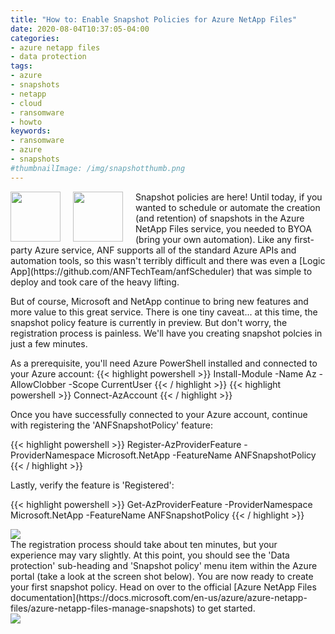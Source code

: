 ```yaml
---
title: "How to: Enable Snapshot Policies for Azure NetApp Files"
date: 2020-08-04T10:37:05-04:00
categories:
- azure netapp files
- data protection
tags:
- azure
- snapshots
- netapp
- cloud
- ransomware
- howto
keywords:
- ransomware
- azure
- snapshots
#thumbnailImage: /img/snapshotthumb.png
---
```

<img src="/img/anf.svg" height="80" align="left" style="margin: 0px 20px 0px 0px;" />
<img src="/img/snapshotthumb.png" height="80" align="left" style="margin: 0px 20px 0px 0px;" />
Snapshot policies are here! Until today, if you wanted to schedule or automate the creation (and retention) of snapshots in the Azure NetApp Files service, you needed to BYOA (bring your own automation). Like any first-party Azure service, ANF supports all of the standard Azure APIs and automation tools, so this wasn't terribly difficult and there was even a [Logic App](https://github.com/ANFTechTeam/anfScheduler) that was simple to deploy and took care of the heavy lifting.

But of course, Microsoft and NetApp continue to bring new features and more value to this great service. There is one tiny caveat... at this time, the snapshot policy feature is currently in preview. But don't worry, the registration process is painless. We'll have you creating snapshot polcies in just a few minutes.

As a prerequisite, you'll need Azure PowerShell installed and connected to your Azure account:
{{< highlight powershell >}}
Install-Module -Name Az -AllowClobber -Scope CurrentUser
{{< / highlight >}}
{{< highlight powershell >}}
Connect-AzAccount
{{< / highlight >}}

Once you have successfully connected to your Azure account, continue with registering the 'ANFSnapshotPolicy' feature:

{{< highlight powershell >}}
Register-AzProviderFeature -ProviderNamespace Microsoft.NetApp -FeatureName ANFSnapshotPolicy
{{< / highlight >}}

Lastly, verify the feature is 'Registered':

{{< highlight powershell >}}
Get-AzProviderFeature -ProviderNamespace Microsoft.NetApp -FeatureName ANFSnapshotPolicy
{{< / highlight >}}

<img src="/img/snapshotverifyfeature.png" />
<br>
The registration process should take about ten minutes, but your experience may vary slightly. At this point, you should see the 'Data protection' sub-heading and 'Snapshot policy' menu item within the Azure portal (take a look at the screen shot below). You are now ready to create your first snapshot policy. Head on over to the official [Azure NetApp Files documentation](https://docs.microsoft.com/en-us/azure/azure-netapp-files/azure-netapp-files-manage-snapshots) to get started.   
<br>
<img src="/img/snapshotpolicy.png" />
<!--more-->